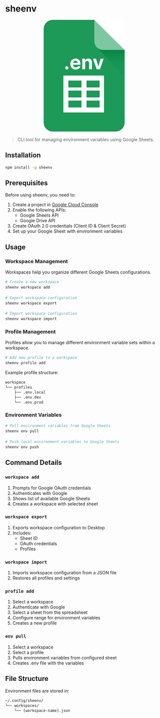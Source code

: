 # sheenv

<p align="center">
  <img src="./public/sheenv.png" alt="sheenv">
</p>

> CLI tool for managing environment variables using Google Sheets.

## Installation

```bash
npm install -g sheenv
```

## Prerequisites

Before using sheenv, you need to:

1. Create a project in [Google Cloud Console](https://console.cloud.google.com)
2. Enable the following APIs:
   - Google Sheets API
   - Google Drive API
3. Create OAuth 2.0 credentials (Client ID & Client Secret)
4. Set up your Google Sheet with environment variables

## Usage

### Workspace Management

Workspaces help you organize different Google Sheets configurations.

```bash
# Create a new workspace
sheenv workspace add

# Export workspace configuration
sheenv workspace export

# Import workspace configuration
sheenv workspace import
```

### Profile Management

Profiles allow you to manage different environment variable sets within a workspace.

```bash
# Add new profile to a workspace
sheenv profile add
```

Example profile structure:

```
workspace
└── profiles
    ├── .env.local
    ├── .env.dev
    └── .env.prod
```

### Environment Variables

```bash
# Pull environment variables from Google Sheets
sheenv env pull

# Push local environment variables to Google Sheets
sheenv env push
```

## Command Details

### `workspace add`

1. Prompts for Google OAuth credentials
2. Authenticates with Google
3. Shows list of available Google Sheets
4. Creates a workspace with selected sheet

### `workspace export`

1. Exports workspace configuration to Desktop
2. Includes:
   - Sheet ID
   - OAuth credentials
   - Profiles

### `workspace import`

1. Imports workspace configuration from a JSON file
2. Restores all profiles and settings

### `profile add`

1. Select a workspace
2. Authenticate with Google
3. Select a sheet from the spreadsheet
4. Configure range for environment variables
5. Creates a new profile

### `env pull`

1. Select a workspace
2. Select a profile
3. Pulls environment variables from configured sheet
4. Creates .env file with the variables

## File Structure

Environment files are stored in:

```
~/.config/sheenv/
└── workspaces/
    └── [workspace-name].json
```
